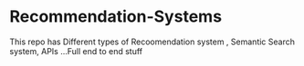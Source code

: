 # Recommendation-Systems
This repo has Different types of Recoomendation system , Semantic Search system, APIs ...Full end to end stuff

